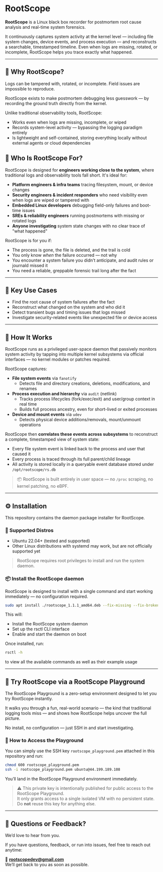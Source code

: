 # RootScope

**RootScope** is a Linux black box recorder for postmortem root cause analysis and real-time system forensics.

It continuously captures system activity at the kernel level — including file system changes, device events, and process execution — and reconstructs a searchable, timestamped timeline. Even when logs are missing, rotated, or incomplete, RootScope helps you trace exactly what happened.

---

## 🧠 Why RootScope?

Logs can be tampered with, rotated, or incomplete. Field issues are impossible to reproduce.

RootScope exists to make postmortem debugging less guesswork — by recording the ground truth directly from the kernel.

Unlike traditional observability tools, RootScope:
- Works even when logs are missing, incomplete, or wiped
- Records system-level activity — bypassing the logging paradigm entirely
- Is lightweight and self-contained, storing everything locally without external agents or cloud dependencies

## 👤 Who Is RootScope For?

RootScope is designed for **engineers working close to the system**, where traditional logs and observability tools fall short. It's ideal for:

- **Platform engineers & infra teams** tracing filesystem, mount, or device changes
- **Security engineers & incident responders** who need visibility even when logs are wiped or tampered with
- **Embedded Linux developers** debugging field-only failures and boot-time issues
- **SREs & reliability engineers** running postmortems with missing or rotated logs
- **Anyone investigating** system state changes with no clear trace of "what happened"

RootScope is for you if:
- The process is gone, the file is deleted, and the trail is cold
- You only know *when* the failure occurred — not why
- You encounter a system failure you didn’t anticipate, and audit rules or journald missed it
- You need a reliable, greppable forensic trail long after the fact

---

## 🚀 Key Use Cases

- Find the root cause of system failures after the fact
- Reconstruct what changed on the system and who did it
- Detect transient bugs and timing issues that logs missed
- Investigate security-related events like unexpected file or device access

---

## 🔧 How It Works

RootScope runs as a privileged user-space daemon that passively monitors system activity by tapping into multiple kernel subsystems via official interfaces — no kernel modules or patches required.

RootScope captures:

- **File system events** via `fanotify`  
  - Detects file and directory creations, deletions, modifications, and renames
- **Process execution and hierarchy** via `audit` (netlink)  
  - Tracks process lifecycles (fork/exec/exit) and user/group context in real time
  - Builds full process ancestry, even for short-lived or exited processes
- **Device and mount events** via `udev`
  - Detects physical device additions/removals, mount/unmount operations

RootScope then **correlates these events across subsystems** to reconstruct a complete, timestamped view of system state:

- Every file system event is linked back to the process and user that caused it
- Every process is traced through its full parent/child lineage
- All activity is stored locally in a queryable event database stored under `/opt/rootscope/rs.db`

> 📦 RootScope is built entirely in user space — no `/proc` scraping, no kernel patching, no eBPF.

---

## ⚙️ Installation

This repository contains the daemon package installer for RootScope.

### 🧩 Supported Distros

- Ubuntu 22.04+ (tested and supported)
- Other Linux distributions with systemd may work, but are not officially supported yet

> RootScope requires root privileges to install and run the system daemon.

### 📦 Install the RootScope daemon

RootScope is designed to install with a single command and start working immediately — no configuration required.


```bash
sudo apt install ./rootscope_1.1.1_amd64.deb --fix-missing --fix-broken
```

This will:
- Install the RootScope system daemon
- Set up the rsctl CLI interface
- Enable and start the daemon on boot

Once installed, run:

```bash
rsctl -h
```

to view all the available commands as well as their example usage


---

## 🧪 Try RootScope via a RootScope Playground

The RootScope Playground is a zero-setup environment designed to let you try RootScope instantly.

It walks you through a fun, real-world scenario — the kind that traditional logging tools miss — and shows how RootScope helps uncover the full picture.

No install, no configuration — just SSH in and start investigating.

### 🔐 How to Access the Playground

You can simply use the SSH key `rootscope_playground.pem` attached in this repository and run:

```bash
chmod 600 rootscope_playground.pem
ssh -i rootscope_playground.pem ubuntu@44.199.189.108
```

You’ll land in the RootScope Playground environment immediately.

> ⚠️ This private key is intentionally published for public access to the RootScope Playground.  
> It only grants access to a single isolated VM with no persistent state.  
> Do **not** reuse this key for anything else.

---

## 💬 Questions or Feedback?

We’d love to hear from you.

If you have questions, feedback, or run into issues, feel free to reach out anytime:

📧 **rootscopedev@gmail.com**  
We’ll get back to you as soon as possible.
